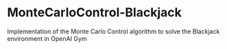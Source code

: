 # MonteCarloControl-Blackjack
Implementation of the Monte Carlo Control algorithm to solve the Blackjack environment in OpenAI Gym
